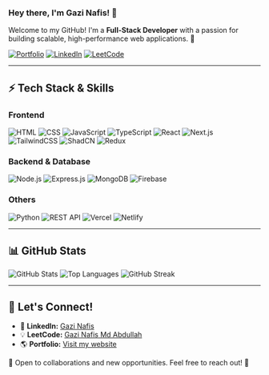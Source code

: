 ### Hey there, I'm Gazi Nafis! 👋

Welcome to my GitHub! I'm a **Full-Stack Developer** with a passion for building scalable, high-performance web applications. 🚀

[![Portfolio](https://img.shields.io/badge/Portfolio-%23000000.svg?&style=for-the-badge&logo=vercel&logoColor=white)](https://gazi-nafis-rafi.vercel.app/)
[![LinkedIn](https://img.shields.io/badge/LinkedIn-%230077B5.svg?&style=for-the-badge&logo=linkedin&logoColor=white)](https://www.linkedin.com/in/gazi-nafis-4712771a4/)
[![LeetCode](https://img.shields.io/badge/LeetCode-%23FFA116.svg?&style=for-the-badge&logo=leetcode&logoColor=white)](https://leetcode.com/u/gaznafis007/)

---
## ⚡ Tech Stack & Skills

### **Frontend**
![HTML](https://img.shields.io/badge/HTML5-%23E34F26.svg?style=flat-square&logo=html5&logoColor=white)
![CSS](https://img.shields.io/badge/CSS3-%231572B6.svg?style=flat-square&logo=css3&logoColor=white)
![JavaScript](https://img.shields.io/badge/JavaScript-%23F7DF1E.svg?style=flat-square&logo=javascript&logoColor=black)
![TypeScript](https://img.shields.io/badge/TypeScript-%23007ACC.svg?style=flat-square&logo=typescript&logoColor=white)
![React](https://img.shields.io/badge/React-%2361DAFB.svg?style=flat-square&logo=react&logoColor=black)
![Next.js](https://img.shields.io/badge/Next.js-%23000000.svg?style=flat-square&logo=nextdotjs&logoColor=white)
![TailwindCSS](https://img.shields.io/badge/TailwindCSS-%2338B2AC.svg?style=flat-square&logo=tailwind-css&logoColor=white)
![ShadCN](https://img.shields.io/badge/ShadCN-%236333FF.svg?style=flat-square&logo=shadcn&logoColor=white)
![Redux](https://img.shields.io/badge/Redux-%23764ABC.svg?style=flat-square&logo=redux&logoColor=white)

### **Backend & Database**
![Node.js](https://img.shields.io/badge/Node.js-%23339933.svg?style=flat-square&logo=node.js&logoColor=white)
![Express.js](https://img.shields.io/badge/Express.js-%23000000.svg?style=flat-square&logo=express&logoColor=white)
![MongoDB](https://img.shields.io/badge/MongoDB-%2347A248.svg?style=flat-square&logo=mongodb&logoColor=white)
![Firebase](https://img.shields.io/badge/Firebase-%23FFCA28.svg?style=flat-square&logo=firebase&logoColor=black)

### **Others**
![Python](https://img.shields.io/badge/Python-%233776AB.svg?style=flat-square&logo=python&logoColor=white)
![REST API](https://img.shields.io/badge/REST%20API-%23000000.svg?style=flat-square&logo=api&logoColor=white)
![Vercel](https://img.shields.io/badge/Vercel-%23000000.svg?style=flat-square&logo=vercel&logoColor=white)
![Netlify](https://img.shields.io/badge/Netlify-%2300C7B7.svg?style=flat-square&logo=netlify&logoColor=white)

---
## 📊 GitHub Stats

![GitHub Stats](https://github-readme-stats.vercel.app/api?username=gaznafis007&show_icons=true&theme=radical)
![Top Languages](https://github-readme-stats.vercel.app/api/top-langs/?username=gaznafis007&layout=compact&theme=radical)
![GitHub Streak](https://github-readme-streak-stats.herokuapp.com/?user=gaznafis007&theme=radical)

---
## 💬 Let's Connect!
- 🔗 **LinkedIn:** [Gazi Nafis](https://www.linkedin.com/in/gazi-nafis-4712771a4/)
- 💡 **LeetCode:** [Gazi Nafis Md Abdullah](https://leetcode.com/u/gaznafis007/)
- 🌎 **Portfolio:** [Visit my website](https://gazi-nafis-rafi.vercel.app/)

🚀 Open to collaborations and new opportunities. Feel free to reach out! 💼
